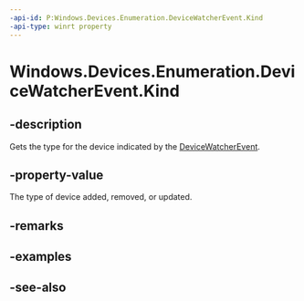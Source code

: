 ----api-id: P:Windows.Devices.Enumeration.DeviceWatcherEvent.Kind
-api-type: winrt property
---<!-- Property syntaxpublic Windows.Devices.Enumeration.DeviceWatcherEventKind Kind { get; }--># Windows.Devices.Enumeration.DeviceWatcherEvent.Kind## -descriptionGets the type for the device indicated by the [DeviceWatcherEvent](devicewatcherevent.md).## -property-valueThe type of device added, removed, or updated.## -remarks## -examples## -see-also
